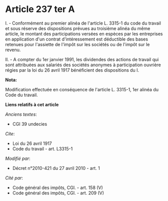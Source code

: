 # Article 237 ter A

I. - Conformément au premier alinéa de l'article L. 3315-1 du code du travail et sous réserve des dispositions prévues au
troisième alinéa du même article, le montant des participations versées en espèces par les entreprises en application d'un
contrat d'intéressement est déductible des bases retenues pour l'assiette de l'impôt sur les sociétés ou de l'impôt sur le
revenu.

II. - A compter du 1er janvier 1991, les dividendes des actions de travail qui sont attribuées aux salariés des sociétés
anonymes à participation ouvrière régies par la loi du 26 avril 1917 bénéficient des dispositions du I.

**Nota:**

Modification effectuée en conséquence de l'article L. 3315-1, 1er alinéa du Code du travail.

**Liens relatifs à cet article**

_Anciens textes_:

  - CGI 39 undecies

_Cite_:

  - Loi du 26 avril 1917
  - Code du travail - art. L3315-1

_Modifié par_:

  - Décret n°2010-421  du 27 avril 2010 - art. 1

_Cité par_:

  - Code général des impôts, CGI. - art. 158 (V)
  - Code général des impôts, CGI. - art. 209 (V)
